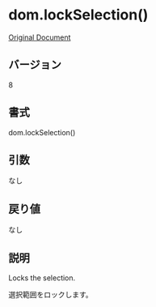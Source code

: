 # dom.lockSelection()

[Original Document](http://help.adobe.com/en_US/fireworks/cs/extend/WS5b3ccc516d4fbf351e63e3d1183c94856c-7ce1.html)

## バージョン

8

## 書式

dom.lockSelection()

## 引数

なし

## 戻り値

なし

## 説明

Locks the selection.

選択範囲をロックします。